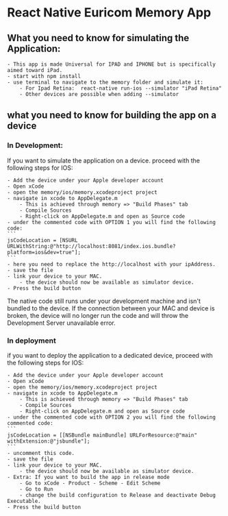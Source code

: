 # React Native Euricom Memory App

## What you need to know for simulating the Application:

    - This app is made Universal for IPAD and IPHONE but is specifically aimed toward iPad.
    - start with npm install
    - use terminal to navigate to the memory folder and simulate it:
        - For Ipad Retina:  react-native run-ios --simulator "iPad Retina"
        - Other devices are possible when adding --simulator

## what you need to know for building the app on a device

### In Development:

If you want to simulate the application on a device. proceed with the following steps for IOS:

    - Add the device under your Apple developer account
    - Open xCode
    - open the memory/ios/memory.xcodeproject project
    - navigate in xcode to AppDelegate.m
        - This is achieved through memory => "Build Phases" tab
        - Compile Sources
        - Right-click on AppDelegate.m and open as Source code
    - under the commented code with OPTION 1 you will find the following code:
    ```
    jsCodeLocation = [NSURL URLWithString:@"http://localhost:8081/index.ios.bundle?platform=ios&dev=true"];
    ```
    - here you need to replace the http://localhost with your ipAddress.
    - save the file
    - link your device to your MAC.
        - the device should now be available as simulator device.
    - Press the build button

The native code still runs under your development machine and isn't bundled to the device. If the connection between your MAC and device is broken, the device will no longer run the code and will throw the Development Server unavailable error.

### In deployment

if you want to deploy the application to a dedicated device, proceed with the following steps for IOS:

    - Add the device under your Apple developer account
    - Open xCode
    - open the memory/ios/memory.xcodeproject project
    - navigate in xcode to AppDelegate.m
        - This is achieved through memory => "Build Phases" tab
        - Compile Sources
        - Right-click on AppDelegate.m and open as Source code
    - under the commented code with OPTION 2 you will find the following commented code:
    ```
    jsCodeLocation = [[NSBundle mainBundle] URLForResource:@"main" withExtension:@"jsbundle"];
    ```
    - uncomment this code.
    - save the file
    - link your device to your MAC.
        - the device should now be available as simulator device.
    - Extra: If you want to build the app in release mode
        - Go to xCode - Product - Scheme - Edit Scheme
        - Go to Run
        - change the build configuration to Release and deactivate Debug Executable.
    - Press the build button
